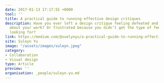 ```yaml
---
date: 2017-01-13 17:17:55 +0000
tool: ''
title: A practical guide to running effective design critiques
description: Have you ever left a design critique feeling defeated and less excited
  about your work? Or frustrated because you didn’t get the type of feedback you were
  looking for?
link: https://medium.com/@suelynyu/a-practical-guide-to-running-effective-design-critiques-c6e8166c9eb0
site: Suleyn Yu
image: "/assets/images/suleyn.jpeg"
category:
- Collaboration
- Visual design
type: Article
preview: ''
organisation: _people/suleyn-yu.md
---
```

